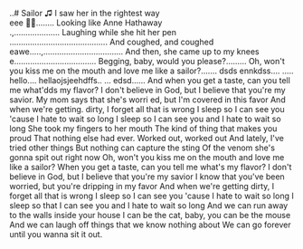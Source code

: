 ..# Sailor
♫ 
I saw her in the rightest way <br>  eee
🎵🎶........
Looking like Anne Hathaway <br>.,....................
Laughing while she hit her pen <br>...........................................
And coughed, and coughed <br>eawe.....,...................................
And then, she came up to my knees <br>e....................................
Begging, baby, would you please?.........
Oh, won't you kiss me on the mouth and love me like a sailor?.......
dsds ennkdss....
.....
hello....
hellaojsjeehdffs..
...
edsd......
 And when you get a taste, can you tell me what'dds my flavor?
I don't believe in God, but I believe that you're my savior.
My mom says that she's worri ed, but I'm covered in this favor
And when we're getting. dirty, I forget all that is wrong
I sleep so I can see you 'cause I hate to wait so long
I sleep so I can see you and I hate to wait so long
She took my fingers to her mouth
The kind of thing that makes you proud
That nothing else had ever.
Worked out, worked out
And lately, I've tried other things
But nothing can capture the sting
Of the venom she's gonna spit out right now
Oh, won't you kiss me on the mouth and love me like a sailor?
When you get a taste, can you tell me what's my flavor?
I don't believe in God, but I believe that you're my savior
I know that you've been worried, but you're dripping in my favor
And when we're getting dirty, I forget all that is wrong
I sleep so I can see you 'cause I hate to wait so long
I sleep so that I can see you and I hate to wait so long
And we can run away to the walls inside your house
I can be the cat, baby, you can be the mouse
And we can laugh off things that we know nothing about
We can go forever until you wanna sit it out.
<!--
geeznsns

